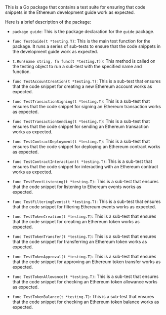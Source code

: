 This is a Go package that contains a test suite for ensuring that code snippets in the Ethereum development guide work as expected.

Here is a brief description of the package:

- `package guide`: This is the package declaration for the `guide` package.

- `func TestGuide(t *testing.T)`: This is the main test function for the package. It runs a series of sub-tests to ensure that the code snippets in the development guide work as expected.

- `t.Run(name string, fn func(t *testing.T))`: This method is called on the testing object to run a sub-test with the specified name and function.

- `func TestAccountCreation(t *testing.T)`: This is a sub-test that ensures that the code snippet for creating a new Ethereum account works as expected.

- `func TestTransactionSigning(t *testing.T)`: This is a sub-test that ensures that the code snippet for signing an Ethereum transaction works as expected.

- `func TestTransactionSending(t *testing.T)`: This is a sub-test that ensures that the code snippet for sending an Ethereum transaction works as expected.

- `func TestContractDeployment(t *testing.T)`: This is a sub-test that ensures that the code snippet for deploying an Ethereum contract works as expected.

- `func TestContractInteraction(t *testing.T)`: This is a sub-test that ensures that the code snippet for interacting with an Ethereum contract works as expected.

- `func TestEventListening(t *testing.T)`: This is a sub-test that ensures that the code snippet for listening to Ethereum events works as expected.

- `func TestFilteringEvents(t *testing.T)`: This is a sub-test that ensures that the code snippet for filtering Ethereum events works as expected.

- `func TestTokenCreation(t *testing.T)`: This is a sub-test that ensures that the code snippet for creating an Ethereum token works as expected.

- `func TestTokenTransfer(t *testing.T)`: This is a sub-test that ensures that the code snippet for transferring an Ethereum token works as expected.

- `func TestTokenApproval(t *testing.T)`: This is a sub-test that ensures that the code snippet for approving an Ethereum token transfer works as expected.

- `func TestTokenAllowance(t *testing.T)`: This is a sub-test that ensures that the code snippet for checking an Ethereum token allowance works as expected.

- `func TestTokenBalance(t *testing.T)`: This is a sub-test that ensures that the code snippet for checking an Ethereum token balance works as expected.